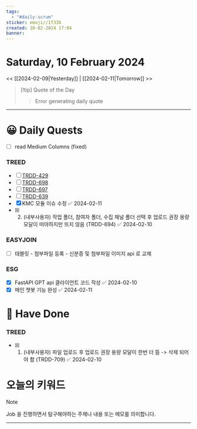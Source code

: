 ```yaml
---
tags:
  - "#daily-scrum"
sticker: emoji//1f33b
created: 10-02-2024 17:04
banner:
---
```

# Saturday, 10 February 2024
<< [[2024-02-09|Yesterday]] | [[2024-02-11|Tomorrow]] >>

> [!tip] Quote of the Day  
> > Error generating daily quote

---

#  😀 Daily Quests
- [ ] read Medium Columns (fixed)
### TREED
 - [ ] [TRDD-429](https://alcherainc.atlassian.net/jira/software/projects/TRDD/boards/159?selectedIssue=TRDD-429)
- [ ] [TRDD-698](https://alcherainc.atlassian.net/jira/software/projects/TRDD/boards/159?selectedIssue=TRDD-698)
- [ ] [TRDD-697](https://alcherainc.atlassian.net/jira/software/projects/TRDD/boards/159?selectedIssue=TRDD-697)
- [ ] [TRDD-639](https://alcherainc.atlassian.net/jira/software/projects/TRDD/boards/159?selectedIssue=TRDD-639)
- [x] KMC 모듈 이슈 수정 ✅ 2024-02-11
- [x] 2. (내부사용자) 작업 폴더, 참여자 폴더, 수집 채널 폴더 선택 후 업로드 권장 용량 모달이 떠야하지만 뜨지 않음 (TRDD-694) ✅ 2024-02-10

### EASYJOIN
- [ ] 태블릿 - 첨부파일 등록 - 신분증 및 첨부파일 이미지 api 로 교체

### ESG
- [x] FastAPI GPT api 클라이언트 코드 작성 ✅ 2024-02-10
- [x] 메인 챗봇 기능 완성 ✅ 2024-02-11

# 🙂 Have Done
### TREED
- [x] 1. (내부사용자) 파일 업로드 후 업로드 권장 용량 모달이 한번 더 뜸 -> 삭제 되어야 함 (TRDD-709) ✅ 2024-02-10

# 오늘의 키워드

> [!NOTE]
> Job 을 진행하면서 탐구해야하는 주제나 내용 또는 메모를 의미합니다.


---
